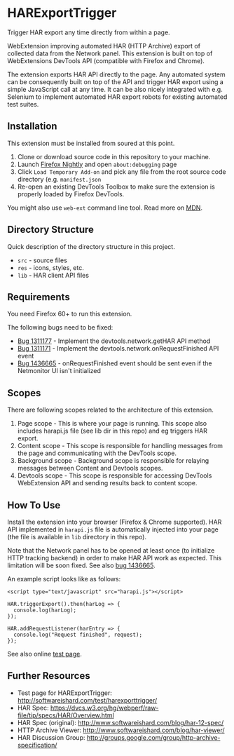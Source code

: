 # HARExportTrigger
Trigger HAR export any time directly from within a page.

WebExtension improving automated HAR (HTTP Archive) export of collected data from the Network panel. This extension is built on top of WebExtensions DevTools API (compatible with Firefox and Chrome).

The extension exports HAR API directly to the page. Any automated system can be consequently built on top of the API and trigger HAR export using a simple JavaScript call at any time. It can be also nicely integrated with e.g. Selenium to implement automated HAR export robots for existing automated test suites.

## Installation
This extension must be installed from soured at this point.
1. Clone or download source code in this repository to your machine.
2. Launch [Firefox Nightly](https://www.mozilla.org/en-US/firefox/channel/desktop/#nightly) and open `about:debugging` page
3. Click `Load Temporary Add-on` and pick any file from the root source code directory (e.g. `manifest.json`
4. Re-open an existing DevTools Toolbox to make sure the extension is properly loaded by Firefox DevTools.

You might also use `web-ext` command line tool. Read more on [MDN](https://developer.mozilla.org/en-US/Add-ons/WebExtensions/Getting_started_with_web-ext).

## Directory Structure
Quick description of the directory structure in this project.

* `src` - source files
* `res` - icons, styles, etc.
* `lib` - HAR client API files

## Requirements
You need Firefox 60+ to run this extension.

The following bugs need to be fixed:
* [Bug 1311177](https://bugzilla.mozilla.org/show_bug.cgi?id=1311177) - Implement the devtools.network.getHAR API method
* [Bug 1311171](https://bugzilla.mozilla.org/show_bug.cgi?id=1311171) - Implement the devtools.network.onRequestFinished API event
* [Bug 1436665](https://bugzilla.mozilla.org/show_bug.cgi?id=1436665) - onRequestFinished event should be sent even if the Netmonitor UI isn't initialized

## Scopes
There are following scopes related to the architecture of this extension.

1) Page scope - This is where your page is running. This scope also includes
                harapi.js file (see lib dir in this repo) and eg triggers HAR export.
2) Content scope - This scope is responsible for handling messages from the page
                   and communicating with the DevTools scope.
3) Background scope - Background scope is responsible for relaying messages
                      between Content and Devtools scopes.
4) Devtools scope - This scope is responsible for accessing DevTools
                    WebExtension API and sending results back to content scope.

## How To Use
Install the extension into your browser (Firefox & Chrome supported).
HAR API implemented in `harapi.js` file is automatically injected
into your page (the file is available in `lib` directory in this repo).

Note that the Network panel has to be opened at least once (to initialize
HTTP tracking backend) in order to make HAR API work as expected.
This limitation will be soon fixed.
See also [bug 1436665](https://bugzilla.mozilla.org/show_bug.cgi?id=1436665).

An example script looks like as follows:

```
<script type="text/javascript" src="harapi.js"></script>

HAR.triggerExport().then(harLog => {
  console.log(harLog);
});

HAR.addRequestListener(harEntry => {
  console.log("Request finished", request);
});

```

See also online [test page](http://softwareishard.com/test/harexporttrigger/).

## Further Resources
* Test page for HARExportTrigger: http://softwareishard.com/test/harexporttrigger/
* HAR Spec: https://dvcs.w3.org/hg/webperf/raw-file/tip/specs/HAR/Overview.html
* HAR Spec (original): http://www.softwareishard.com/blog/har-12-spec/
* HTTP Archive Viewer: http://www.softwareishard.com/blog/har-viewer/
* HAR Discussion Group: http://groups.google.com/group/http-archive-specification/
